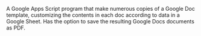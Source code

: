 A Google Apps Script program that make numerous copies of a Google Doc template, customizing the contents in each doc according to data in a Google Sheet. Has the option to save the resulting Google Docs documents as PDF.

